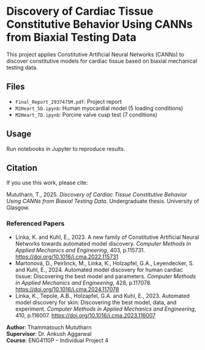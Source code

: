 # Discovery of Cardiac Tissue Constitutive Behavior Using CANNs from Biaxial Testing Data

This project applies Constitutive Artificial Neural Networks (CANNs) to discover constitutive models for cardiac tissue based on biaxial mechanical testing data.

## Files
- `Final_Report_2937475M.pdf`: Project report
- `M2Heart_5D.ipynb`: Human myocardial model (5 loading conditions)
- `M2Heart_7D.ipynb`: Porcine valve cusp test (7 conditions)

## Usage
Run notebooks in Jupyter to reproduce results.

## Citation
If you use this work, please cite:

Mututharn, T., 2025. *Discovery of Cardiac Tissue Constitutive Behavior Using CANNs from Biaxial Testing Data*. Undergraduate thesis. University of Glasgow.

### Referenced Papers
- Linka, K. and Kuhl, E., 2023. A new family of Constitutive Artificial Neural Networks towards automated model discovery. *Computer Methods in Applied Mechanics and Engineering*, 403, p.115731. https://doi.org/10.1016/j.cma.2022.115731
- Martonová, D., Peirlinck, M., Linka, K., Holzapfel, G.A., Leyendecker, S. and Kuhl, E., 2024. Automated model discovery for human cardiac tissue: Discovering the best model and parameters. *Computer Methods in Applied Mechanics and Engineering*, 428, p.117078. https://doi.org/10.1016/j.cma.2024.117078
- Linka, K., Tepole, A.B., Holzapfel, G.A. and Kuhl, E., 2023. Automated model discovery for skin: Discovering the best model, data, and experiment. *Computer Methods in Applied Mechanics and Engineering*, 410, p.116007. https://doi.org/10.1016/j.cma.2023.116007


**Author**: Thammatouch Mututharn  
**Supervisor**: Dr. Ankush Aggarwal  
**Course**: ENG4110P – Individual Project 4

